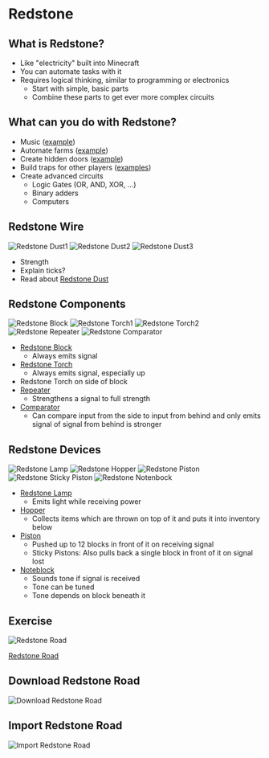 # Redstone


## What is Redstone?

* Like <!-- .element: class="fragment" --> "electricity" built into Minecraft
* You <!-- .element: class="fragment" --> can automate tasks with it
* Requires <!-- .element: class="fragment" --> logical thinking, similar to programming or electronics
  * Start with simple, basic parts
  * Combine these parts to get ever more complex circuits


## What can you do with Redstone?

* Music <!-- .element: class="fragment" --> ([example](https://youtu.be/yf2TpwC1BXE))
* Automate <!-- .element: class="fragment" --> farms ([example](https://youtu.be/4c_n5hTnjLA))
* Create <!-- .element: class="fragment" --> hidden doors ([example](https://youtu.be/niS_Fpy_2-U))
* Build <!-- .element: class="fragment" --> traps for other players ([examples](https://youtu.be/CAl8okM3LCE))
* Create <!-- .element: class="fragment" --> advanced circuits
  * Logic Gates (OR, AND, XOR, ...)
  * Binary adders
  * Computers


## Redstone Wire

![Redstone Dust1](images/0060-redstone-dust1.png) <!-- .element: class="main-img"-->
![Redstone Dust2](images/0060-redstone-dust2.png) <!-- .element: class="main-img"-->
![Redstone Dust3](images/0060-redstone-dust3.png) <!-- .element: class="main-img"-->

* Strength <!-- .element: class="fragment" -->
* Explain <!-- .element: class="fragment" --> ticks?
* Read <!-- .element: class="fragment" --> about [Redstone Dust](https://minecraft.fandom.com/wiki/Redstone_Dust)


## Redstone Components

![Redstone Block](images/0060-redstone-redstoneblock.png)
![Redstone Torch1](images/0060-redstone-redstonetorch1.png)
![Redstone Torch2](images/0060-redstone-redstonetorch2.png)
![Redstone Repeater](images/0060-redstone-repeater.png)
![Redstone Comparator](images/0060-redstone-comparator.png)

* [Redstone Block](https://minecraft.fandom.com/wiki/Block_of_Redstone)
  * Always emits signal
* [Redstone Torch](https://minecraft.fandom.com/wiki/Redstone_Torch)
  * Always emits signal, especially up
* Redstone Torch on side of block
* [Repeater](https://minecraft.fandom.com/wiki/Redstone_Repeater)
  * Strengthens a signal to full strength
* [Comparator](https://minecraft.fandom.com/wiki/Redstone_Comparator)
  * Can compare input from the side to input from behind and only emits signal of signal from behind is stronger


## Redstone Devices

![Redstone Lamp](images/0060-redstone-redstonelamp.png)
![Redstone Hopper](images/0060-redstone-hopper.png)
![Redstone Piston](images/0060-redstone-piston.png)
![Redstone Sticky Piston](images/0060-redstone-stickypiston.png)
![Redstone Notenbock](images/0060-redstone-noteblock.png)

* [Redstone Lamp](https://minecraft.fandom.com/wiki/Redstone_Lamp)
  * Emits light while receiving power
* [Hopper](https://minecraft.fandom.com/wiki/Hopper)
  * Collects items which are thrown on top of it and puts it into inventory below
* [Piston](https://minecraft.fandom.com/wiki/Piston)
  * Pushed up to 12 blocks in front of it on receiving signal
  * Sticky Pistons: Also pulls back a single block in front of it on signal lost
* [Noteblock](https://minecraft.fandom.com/wiki/Note_Block)
  * Sounds tone if signal is received
  * Tone can be tuned
  * Tone depends on block beneath it


## Exercise

![Redstone Road](images/0600-redstone-road.png) <!-- .element: class="hero"-->

[Redstone Road](https://education.minecraft.net/de-de/lessons/redstone-road)


## Download Redstone Road

![Download Redstone Road](images/0600-redstone-road-download.png) <!-- .element: class="hero"-->


## Import Redstone Road

![Import Redstone Road](images/0600-redstone-road-import.png) <!-- .element: class="hero"-->

